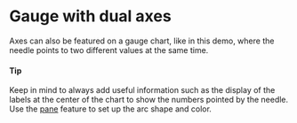# Gauge with dual axes

Axes can also be featured on a gauge chart, like in this demo, where the needle points to two different values at the same time.

#### Tip

Keep in mind to always add useful information such as the display of the labels at the center of the chart to show the numbers pointed by the needle.
Use the [pane](https://api.highcharts.com/highcharts/pane) feature to set up the arc shape and color.
